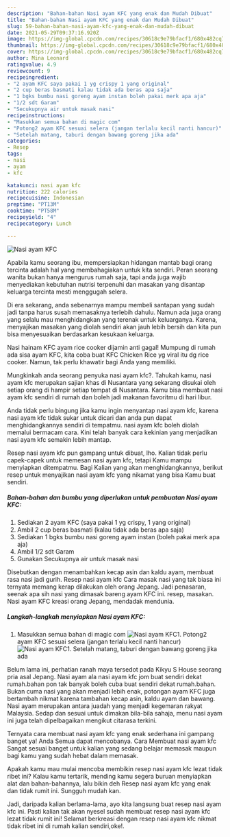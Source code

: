 ```yaml
---
description: "Bahan-bahan Nasi ayam KFC yang enak dan Mudah Dibuat"
title: "Bahan-bahan Nasi ayam KFC yang enak dan Mudah Dibuat"
slug: 59-bahan-bahan-nasi-ayam-kfc-yang-enak-dan-mudah-dibuat
date: 2021-05-29T09:37:16.920Z
image: https://img-global.cpcdn.com/recipes/30618c9e79bfacf1/680x482cq70/nasi-ayam-kfc-foto-resep-utama.jpg
thumbnail: https://img-global.cpcdn.com/recipes/30618c9e79bfacf1/680x482cq70/nasi-ayam-kfc-foto-resep-utama.jpg
cover: https://img-global.cpcdn.com/recipes/30618c9e79bfacf1/680x482cq70/nasi-ayam-kfc-foto-resep-utama.jpg
author: Mina Leonard
ratingvalue: 4.9
reviewcount: 9
recipeingredient:
- "2 ayam KFC saya pakai 1 yg crispy 1 yang original"
- "2 cup beras basmati kalau tidak ada beras apa saja"
- "1 bgks bumbu nasi goreng ayam instan boleh pakai merk apa aja"
- "1/2 sdt Garam"
- "Secukupnya air untuk masak nasi"
recipeinstructions:
- "Masukkan semua bahan di magic com"
- "Potong2 ayam KFC sesuai selera (jangan terlalu kecil nanti hancur)"
- "Setelah matang, taburi dengan bawang goreng jika ada"
categories:
- Resep
tags:
- nasi
- ayam
- kfc

katakunci: nasi ayam kfc 
nutrition: 222 calories
recipecuisine: Indonesian
preptime: "PT13M"
cooktime: "PT58M"
recipeyield: "4"
recipecategory: Lunch

---
```



![Nasi ayam KFC](https://img-global.cpcdn.com/recipes/30618c9e79bfacf1/680x482cq70/nasi-ayam-kfc-foto-resep-utama.jpg)

Apabila kamu seorang ibu, mempersiapkan hidangan mantab bagi orang tercinta adalah hal yang membahagiakan untuk kita sendiri. Peran seorang  wanita bukan hanya mengurus rumah saja, tapi anda juga wajib menyediakan kebutuhan nutrisi terpenuhi dan masakan yang disantap keluarga tercinta mesti menggugah selera.

Di era  sekarang, anda sebenarnya mampu membeli santapan yang sudah jadi tanpa harus susah memasaknya terlebih dahulu. Namun ada juga orang yang selalu mau menghidangkan yang terenak untuk keluarganya. Karena, menyajikan masakan yang diolah sendiri akan jauh lebih bersih dan kita pun bisa menyesuaikan berdasarkan kesukaan keluarga. 

Nasi hainam KFC ayam rice cooker dijamin anti gagal! Mumpung di rumah ada sisa ayam KFC, kita coba buat KFC Chicken Rice yg viral itu dg rice cooker. Namun, tak perlu khawatir bagi Anda yang memiliki.

Mungkinkah anda seorang penyuka nasi ayam kfc?. Tahukah kamu, nasi ayam kfc merupakan sajian khas di Nusantara yang sekarang disukai oleh setiap orang di hampir setiap tempat di Nusantara. Kamu bisa membuat nasi ayam kfc sendiri di rumah dan boleh jadi makanan favoritmu di hari libur.

Anda tidak perlu bingung jika kamu ingin menyantap nasi ayam kfc, karena nasi ayam kfc tidak sukar untuk dicari dan anda pun dapat menghidangkannya sendiri di tempatmu. nasi ayam kfc boleh diolah memalui bermacam cara. Kini telah banyak cara kekinian yang menjadikan nasi ayam kfc semakin lebih mantap.

Resep nasi ayam kfc pun gampang untuk dibuat, lho. Kalian tidak perlu capek-capek untuk memesan nasi ayam kfc, tetapi Kamu mampu menyiapkan ditempatmu. Bagi Kalian yang akan menghidangkannya, berikut resep untuk menyajikan nasi ayam kfc yang nikamat yang bisa Kamu buat sendiri.

<!--inarticleads1-->

##### Bahan-bahan dan bumbu yang diperlukan untuk pembuatan Nasi ayam KFC:

1. Sediakan 2 ayam KFC (saya pakai 1 yg crispy, 1 yang original)
1. Ambil 2 cup beras basmati (kalau tidak ada beras apa saja)
1. Sediakan 1 bgks bumbu nasi goreng ayam instan (boleh pakai merk apa aja)
1. Ambil 1/2 sdt Garam
1. Gunakan Secukupnya air untuk masak nasi


Disebutkan dengan menambahkan kecap asin dan kaldu ayam, membuat rasa nasi jadi gurih. Resep nasi ayam kfc Cara masak nasi yang tak biasa ini ternyata memang kerap dilakukan oleh orang Jepang. Jadi penasaran, seenak apa sih nasi yang dimasak bareng ayam KFC ini. resep, masakan. Nasi ayam KFC kreasi orang Jepang, mendadak mendunia. 

<!--inarticleads2-->

##### Langkah-langkah menyiapkan Nasi ayam KFC:

1. Masukkan semua bahan di magic com
<img src="https://img-global.cpcdn.com/steps/19ed6692c7a8de2c/160x128cq70/nasi-ayam-kfc-langkah-memasak-1-foto.jpg" alt="Nasi ayam KFC">1. Potong2 ayam KFC sesuai selera (jangan terlalu kecil nanti hancur)
<img src="https://img-global.cpcdn.com/steps/3ccb9eb6bf548051/160x128cq70/nasi-ayam-kfc-langkah-memasak-2-foto.jpg" alt="Nasi ayam KFC">1. Setelah matang, taburi dengan bawang goreng jika ada


Belum lama ini, perhatian ranah maya tersedot pada Kikyu S House seorang pria asal Jepang. Nasi ayam ala nasi ayam kfc jom buat sendiri dekat rumah.bahan pon tak banyak boleh cuba buat sendiri dekat rumah.bahan. Bukan cuma nasi yang akan menjadi lebih enak, potongan ayam KFC juga bertambah nikmat karena tambahan kecap asin, kaldu ayam dan bawang. Nasi ayam merupakan antara juadah yang menjadi kegemaran rakyat Malaysia. Sedap dan sesuai untuk dimakan bila-bila sahaja, menu nasi ayam ini juga telah dipelbagaikan mengikut citarasa terkini. 

Ternyata cara membuat nasi ayam kfc yang enak sederhana ini gampang banget ya! Anda Semua dapat mencobanya. Cara Membuat nasi ayam kfc Sangat sesuai banget untuk kalian yang sedang belajar memasak maupun bagi kamu yang sudah hebat dalam memasak.

Apakah kamu mau mulai mencoba membikin resep nasi ayam kfc lezat tidak ribet ini? Kalau kamu tertarik, mending kamu segera buruan menyiapkan alat dan bahan-bahannya, lalu bikin deh Resep nasi ayam kfc yang enak dan tidak rumit ini. Sungguh mudah kan. 

Jadi, daripada kalian berlama-lama, ayo kita langsung buat resep nasi ayam kfc ini. Pasti kalian tak akan nyesel sudah membuat resep nasi ayam kfc lezat tidak rumit ini! Selamat berkreasi dengan resep nasi ayam kfc nikmat tidak ribet ini di rumah kalian sendiri,oke!.

